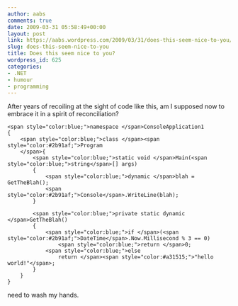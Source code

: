 ```yaml
---
author: aabs
comments: true
date: 2009-03-31 05:58:49+00:00
layout: post
link: https://aabs.wordpress.com/2009/03/31/does-this-seem-nice-to-you/
slug: does-this-seem-nice-to-you
title: Does this seem nice to you?
wordpress_id: 625
categories:
- .NET
- humour
- programming
---
```


After years of recoiling at the sight of code like this, am I supposed now to embrace it in a spirit of reconciliation?

 
    
    <span style="color:blue;">namespace </span>ConsoleApplication1
    {
        <span style="color:blue;">class </span><span style="color:#2b91af;">Program
        </span>{
            <span style="color:blue;">static void </span>Main(<span style="color:blue;">string</span>[] args)
            {
                <span style="color:blue;">dynamic </span>blah = GetTheBlah();
                <span style="color:#2b91af;">Console</span>.WriteLine(blah);
            }
    
            <span style="color:blue;">private static dynamic </span>GetTheBlah()
            {
                <span style="color:blue;">if </span>(<span style="color:#2b91af;">DateTime</span>.Now.Millisecond % 3 == 0)
                    <span style="color:blue;">return </span>0;
                <span style="color:blue;">else
                    return </span><span style="color:#a31515;">"hello world!"</span>;
            }
        }
    }


[](http://11011.net/software/vspaste)



need to wash my hands.
